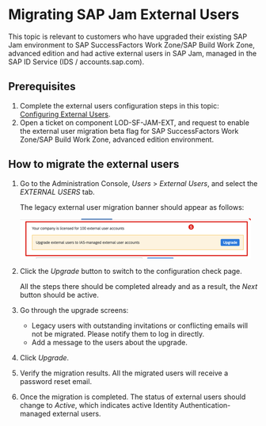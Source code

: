 <!-- loio9969e144eb5c45d2a98c7c5165489e87 -->

# Migrating SAP Jam External Users

This topic is relevant to customers who have upgraded their existing SAP Jam environment to SAP SuccessFactors Work Zone/SAP Build Work Zone, advanced edition and had active external users in SAP Jam, managed in the SAP ID Service \(IDS / accounts.sap.com\).



## Prerequisites

1.  Complete the external users configuration steps in this topic: [Configuring External Users](configuring-external-users-df89bb3.md).
2.  Open a ticket on component LOD-SF-JAM-EXT, and request to enable the external user migration beta flag for SAP SuccessFactors Work Zone/SAP Build Work Zone, advanced edition environment.



<a name="loio9969e144eb5c45d2a98c7c5165489e87__section_ubq_h3b_nsb"/>

## How to migrate the external users

1.  Go to the Administration Console, *Users* \> *External Users*, and select the *EXTERNAL USERS* tab.

    The legacy external user migration banner should appear as follows:

    ![](images/External_User_Upgrade_8a213e3.png)

2.  Click the *Upgrade* button to switch to the configuration check page.

    All the steps there should be completed already and as a result, the *Next* button should be active.

3.  Go through the upgrade screens:
    -   Legacy users with outstanding invitations or conflicting emails will not be migrated. Please notify them to log in directly.
    -   Add a message to the users about the upgrade.

4.  Click *Upgrade*.
5.  Verify the migration results. All the migrated users will receive a password reset email.
6.  Once the migration is completed. The status of external users should change to *Active*, which indicates active Identity Authentication-managed external users.


